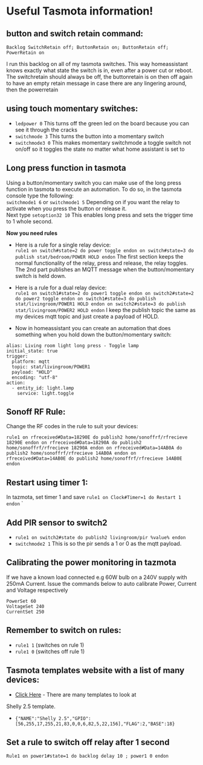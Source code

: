 # Useful Tasmota information!

## button and switch retain command:
```
Backlog SwitchRetain off; ButtonRetain on; ButtonRetain off; PowerRetain on
```
I run this backlog on all of my tasmota switches. This way homeassistant knows exactly what state the switch is in, even after a power cut or reboot.
The switchretain should always be off, the buttonretain is on then off again to have an empty retain message in case there are any lingering around, then the powerretain

## using touch momentary switches:
* `ledpower 0` This turns off the green led on the board because you can see it through the cracks
* `switchmode 3` This turns the button into a momentary switch
* `switchmode3 0` This makes momentary switchmode a toggle switch not on/off so it toggles the state no matter what home assistant is set to


## Long press function in tasmota
Using a button/momentary switch you can make use of the long press function in tasmota to execute an automation. To do so, in the tasmota console type the following:  
`switchmode1 6` or `switchmode1 5` Depending on if you want the relay to activate when you press the button or release it.  
Next type `setoption32 10` This enables long press and sets the trigger time to 1 whole second.  

**Now you need rules**  
* Here is a rule for a single relay device:  
`rule1 on switch#state=2 do power toggle endon on switch#state=3 do publish stat/bedroom/POWER HOLD endon` The first section keeps the normal functionality of the relay, press and release, the relay toggles. The 2nd part publishes an MQTT message when the button/momentary switch is held down.  

* Here is a rule for a dual relay device:  
`rule1 on switch1#state=2 do power1 toggle endon on switch2#state=2 do power2 toggle endon on switch1#state=3 do publish stat/livingroom/POWER1 HOLD endon on switch2#state=3 do publish stat/livingroom/POWER2 HOLD endon` I keep the publish topic the same as my devices mqtt topic and just create a payload of HOLD.  

* Now in homeassistant you can create an automation that does something when you hold down the button/momentary switch:
```
alias: Living room light long press - Toggle lamp
initial_state: true
trigger:
  platform: mqtt
  topic: stat/livingroom/POWER1
  payload: "HOLD"
  encoding: "utf-8"
action:
  - entity_id: light.lamp
    service: light.toggle
```


## Sonoff RF Rule:
Change the RF codes in the rule to suit your devices:
```
rule1 on rfreceived#Data=18290E do publish2 home/sonoffrf/rfrecieve 18290E endon on rfreceived#Data=18290A do publish2 home/sonoffrf/rfrecieve 18290A endon on rfreceived#Data=14AB0A do publish2 home/sonoffrf/rfrecieve 14AB0A endon on rfreceived#Data=14AB0E do publish2 home/sonoffrf/rfrecieve 14AB0E endon
```


## Restart using timer 1:
In tazmota, set timer 1 and save
`rule1 on Clock#Timer=1 do Restart 1 endon`
`

## Add PIR sensor to switch2

* `rule1 on switch2#state do publish2 livingroom/pir %value% endon`
* `switchmode2 1` This is so the pir sends a 1 or 0 as the mqtt payload.



## Calibrating the power monitoring in tazmota
If we have a known load connected e.g 60W bulb on a 240V supply with 250mA Current. Issue the commands below to auto calibrate Power, Current and Voltage respectively
```
PowerSet 60
VoltageSet 240
CurrentSet 250
```


## Remember to switch on rules:
* `rule1 1` (switches on rule 1)
* `rule1 0` (switches off rule 1)


## Tasmota templates website with a list of many devices:
* [Click Here](https://blakadder.github.io/templates/) - There are many templates to look at

Shelly 2.5 template.
* `{"NAME":"Shelly 2.5","GPIO":[56,255,17,255,21,83,0,0,6,82,5,22,156],"FLAG":2,"BASE":18}`



## Set a rule to switch off relay after 1 second
`Rule1 on power1#state=1 do backlog delay 10 ; power1 0 endon`
